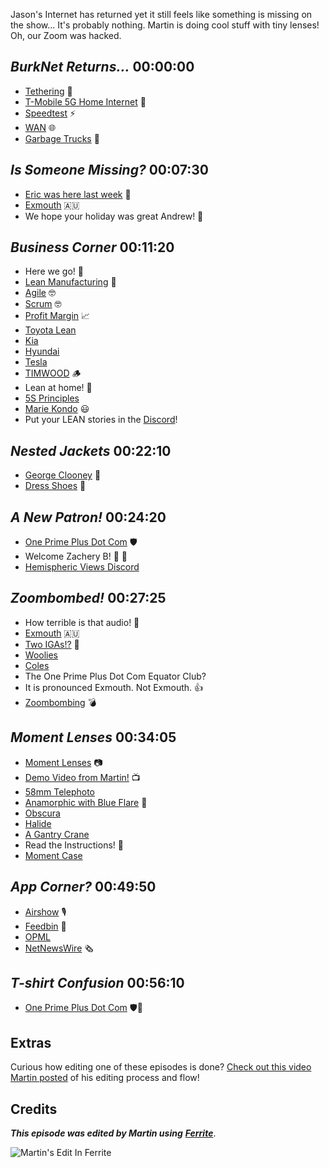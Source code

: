 Jason's Internet has returned yet it still feels like something is missing on the show... It's probably nothing. Martin is doing cool stuff with tiny lenses! Oh, our Zoom was hacked.

## _BurkNet Returns..._  00:00:00

- [Tethering](https://en.wikipedia.org/wiki/Tethering) 📱
- [T-Mobile 5G Home Internet](https://www.t-mobile.com/home-internet) 📡
- [Speedtest](https://www.speedtest.net/) ⚡️
- [WAN](https://en.wikipedia.org/wiki/Wide_area_network) 🌐
- [Garbage Trucks](https://en.wikipedia.org/wiki/Garbage_truck) 🚚

## _Is Someone Missing?_  00:07:30

- [Eric was here last week](https://listen.hemisphericviews.com/063) 👋
- [Exmouth](https://en.wikipedia.org/wiki/Exmouth%2C_Western_Australia) 🇦🇺
- We hope your holiday was great Andrew! 🚢

## _Business Corner_  00:11:20

- Here we go! 🦺
- [Lean Manufacturing](https://en.wikipedia.org/wiki/Lean_manufacturing) 🚗
- [Agile](https://en.wikipedia.org/wiki/Agile_software_development) 🤓
- [Scrum](https://en.wikipedia.org/wiki/Scrum_(software_development)) 🤓
- [Profit Margin](https://en.wikipedia.org/wiki/Profit_margin) 📈
- [Toyota Lean](https://en.wikipedia.org/wiki/Toyota_Production_System)
- [Kia](https://en.wikipedia.org/wiki/Kia)
- [Hyundai](https://en.wikipedia.org/wiki/Hyundai_Motor_Group)
- [Tesla](https://en.wikipedia.org/wiki/Tesla,_Inc.)
- [TIMWOOD](https://www.creativesafetysupply.com/glossary/timwood/) 🪵
- Lean at home! 🏡
- [5S Principles](https://safetyculture.com/topics/5s-lean/5-principles-of-5s/)
- [Marie Kondo](https://en.wikipedia.org/wiki/Marie_Kondo) 😃
- Put your LEAN stories in the [Discord](https://discord.gg/mzdB2ug)!

## _Nested Jackets_  00:22:10

- [George Clooney](https://en.wikipedia.org/wiki/George_Clooney) 👨
- [Dress Shoes](https://en.wikipedia.org/wiki/Dress_shoe) 👞

## _A New Patron!_ 00:24:20

- [One Prime Plus Dot Com](https://www.patreon.com/HemisphericViews) 🛡️
- Welcome Zachery B! 👋 🎉
- [Hemispheric Views Discord](https://discord.gg/mzdB2ug)

## _Zoombombed!_  00:27:25

- How terrible is that audio! 🙉
- [Exmouth](https://en.wikipedia.org/wiki/Exmouth%2C_Western_Australia) 🇦🇺
- [Two IGAs!?](https://www.iga.com.au/) 🍎
- [Woolies](https://www.woolworths.com.au/)
- [Coles](https://www.coles.com.au/)
- The One Prime Plus Dot Com Equator Club?
- It is pronounced Exmouth. Not Exmouth. 👍️
- [Zoombombing](https://en.wikipedia.org/wiki/Zoombombing) 💣️

## _Moment Lenses_  00:34:05

- [Moment Lenses](https://www.shopmoment.com/) 📷️
- [Demo Video from Martin!](https://youtu.be/h7agaiB5F7g) 📺️
- [58mm Telephoto](https://www.shopmoment.com/products/tele-58-mm-lens)
- [Anamorphic with Blue Flare](https://www.shopmoment.com/products/anamorphic-lens) 💙
- [Obscura](https://obscura.camera/)
- [Halide](https://halide.cam/)
- [A Gantry Crane](https://en.wikipedia.org/wiki/Gantry_crane)
- Read the Instructions! 📖
- [Moment Case](https://www.shopmoment.com/products/moment-clear-case-for-iphone-13-compatible-with-magsafe/-13-pro-max)

## _App Corner?_  00:49:50

- [Airshow](https://feedbin.com/blog/2022/07/26/airshow-podcasts/) 🎙️
- [Feedbin](https://feedbin.com/home) 🍔
- [OPML](https://en.wikipedia.org/wiki/OPML)
- [NetNewsWire](https://netnewswire.com/) 🗞️

## _T-shirt Confusion_  00:56:10

- [One Prime Plus Dot Com](https://www.patreon.com/HemisphericViews) 🛡️👕



## Extras

Curious how editing one of these episodes is done? [Check out this video Martin posted](https://www.youtube.com/watch?v=eMSRXU3_Cvo) of his editing process and flow!


## Credits

**_This episode was edited by Martin using_** [**_Ferrite_**](https://www.wooji-juice.com/products/ferrite).

![Martin's Edit In Ferrite](https://feldnotes.com/uploads/2022/80185bf26f.png)
